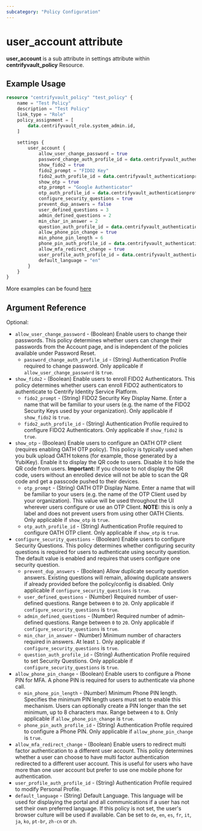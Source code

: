 ```yaml
---
subcategory: "Policy Configuration"
---
```


# user_account attribute

**user_account** is a sub attribute in settings attribute within **centrifyvault_policy** Resource.

## Example Usage

```terraform
resource "centrifyvault_policy" "test_policy" {
    name = "Test Policy"
    description = "Test Policy"
    link_type = "Role"
    policy_assignment = [
        data.centrifyvault_role.system_admin.id,
    ]
    
    settings {
        user_account {
            allow_user_change_password = true
            password_change_auth_profile_id = data.centrifyvault_authenticationprofile.newdevice_auth_pf.id
            show_fido2 = true
            fido2_prompt = "FIDO2 Key"
            fido2_auth_profile_id = data.centrifyvault_authenticationprofile.newdevice_auth_pf.id
            show_otp = true
            otp_prompt = "Google Authenticator"
            otp_auth_profile_id = data.centrifyvault_authenticationprofile.newdevice_auth_pf.id
            configure_security_questions = true
            prevent_dup_answers = false
            user_defined_questions = 3
            admin_defined_questions = 2
            min_char_in_answer = 2
            question_auth_profile_id = data.centrifyvault_authenticationprofile.newdevice_auth_pf.id
            allow_phone_pin_change = true
            min_phone_pin_length = 6
            phone_pin_auth_profile_id = data.centrifyvault_authenticationprofile.newdevice_auth_pf.id
            allow_mfa_redirect_change = true
            user_profile_auth_profile_id = data.centrifyvault_authenticationprofile.newdevice_auth_pf.id
            default_language = "en"
        }
    }
}
```

More examples can be found [here](https://github.com/marcozj/terraform-provider-centrifyvault/blob/main/examples/centrifyvault_policy/policy_user_account.tf)

## Argument Reference

Optional:

- `allow_user_change_password` - (Boolean) Enable users to change their passwords. This policy determines whether users can change their passwords from the Account page, and is independent of the policies available under Password Reset.
  - `password_change_auth_profile_id` - (String) Authentication Profile required to change password. Only applicable if `allow_user_change_password` is `true`.
- `show_fido2` - (Boolean) Enable users to enroll FIDO2 Authenticators. This policy determines whether users can enroll FIDO2 authenticators to authenticate to Centrify Identity Service Platform.
  - `fido2_prompt` - (String) FIDO2 Security Key Display Name. Enter a name that will be familiar to your users (e.g. the name of the FIDO2 Security Keys used by your organization). Only applicable if `show_fido2` is `true`.
  - `fido2_auth_profile_id` - (String) Authentication Profile required to configure FIDO2 Authenticators. Only applicable if `show_fido2` is `true`.
- `show_otp` - (Boolean) Enable users to configure an OATH OTP client (requires enabling OATH OTP policy). This policy is typically used when you bulk upload OATH tokens (for example, those generated by a YubiKey). Enable it to display the QR code to users. Disable it to hide the QR code from users. **Important:** If you choose to not display the QR code, users without an enrolled device will not be able to scan the QR code and get a passcode pushed to their devices.
  - `otp_prompt` - (String) OATH OTP Display Name. Enter a name that will be familiar to your users (e.g. the name of the OTP Client used by your organization). This value will be used throughout the UI wherever users configure or use an OTP Client. **NOTE:** this is only a label and does not prevent users from using other OATH Clients. Only applicable if `show_otp` is `true`.
  - `otp_auth_profile_id` - (String) Authentication Profile required to configure OATH OTP client. Only applicable if `show_otp` is `true`.
- `configure_security_questions` - (Boolean) Enable users to configure Security Questions. This policy determines whether configuring security questions is required for users to authenticate using security question. The default value is enabled and requires that users configure one security question.
  - `prevent_dup_answers` - (Boolean) Allow duplicate security question answers. Existing questions will remain, allowing duplicate answers if already provided before the policy/config is disabled. Only applicable if `configure_security_questions` is `true`.
  - `user_defined_questions` - (Number) Required number of user-defined questions. Range between `0` to `20`. Only applicable if `configure_security_questions` is `true`.
  - `admin_defined_questions` - (Number) Required number of admin-defined questions. Range between `0` to `20`. Only applicable if `configure_security_questions` is `true`.
  - `min_char_in_answer` - (Number) Minimum number of characters required in answers. At least `1`. Only applicable if `configure_security_questions` is `true`.
  - `question_auth_profile_id` - (String) Authentication Profile required to set Security Questions. Only applicable if `configure_security_questions` is `true`.
- `allow_phone_pin_change` - (Boolean) Enable users to configure a Phone PIN for MFA. A phone PIN is required for users to authenticate via phone call.
  - `min_phone_pin_length` - (Number) Minimum Phone PIN length. Specifies the minimum PIN length users must set to enable this mechanism. Users can optionally create a PIN longer than the set minimum, up to 8 characters max. Range between `4` to `8`. Only applicable if `allow_phone_pin_change` is `true`.
  - `phone_pin_auth_profile_id` - (String) Authentication Profile required to configure a Phone PIN. Only applicable if `allow_phone_pin_change` is `true`.
- `allow_mfa_redirect_change` - (Boolean) Enable users to redirect multi factor authentication to a different user account. This policy determines whether a user can choose to have multi factor authentication redirected to a different user account. This is useful for users who have more than one user account but prefer to use one mobile phone for authentication.
- `user_profile_auth_profile_id` - (String) Authentication Profile required to modify Personal Profile.
- `default_language` - (String) Default Language. This language will be used for displaying the portal and all communications if a user has not set their own preferred language. If this policy is not set, the user's browser culture will be used if available. Can be set to `de`, `en`, `es`, `fr`, `it`, `ja`, `ko`, `pt-br`, `zh-cn` or `zh`.
